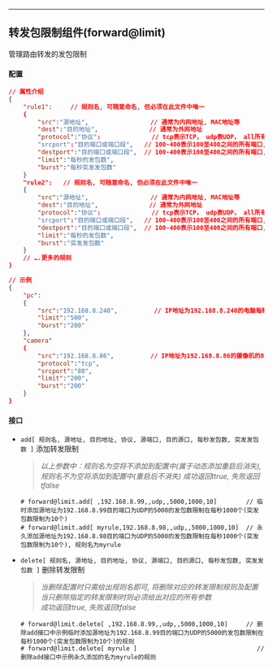 ***
## 转发包限制组件(forward@limit)
管理路由转发的发包限制

#### **配置** 
```json
// 属性介绍
{
    "rule1":     // 规则名, 可随意命名, 但必须在此文件中唯一
    {
        "src":"源地址",                 // 通常为内网地址, MAC地址等
        "dest":"目的地址",              // 通常为外网地址
        "protocol":"协议":              // tcp表示TCP， udp表UDP， all所有协议
        "srcport":"目的端口或端口段",   // 100-400表示100至400之间的所有端口,空表示所有端口
        "destport":"目的端口或端口段",  // 100-400表示100至400之间的所有端口,空表示所有端口
        "limit":"每秒的发包数",
        "burst":"每秒突发发包数"
    }
    "rule2":   // 规则名, 可随意命名, 但必须在此文件中唯一
    {
        "src":"源地址",                 // 通常为内网地址, MAC地址等
        "dest":"目的地址",              // 通常为外网地址
        "protocol":"协议":              // tcp表示TCP， udp表UDP， all所有协议
        "srcport":"目的端口或端口段",   // 100-400表示100至400之间的所有端口,空表示所有端口
        "destport":"目的端口或端口段",  // 100-400表示100至400之间的所有端口,空表示所有端口
        "limit":"每秒的发包数",
        "burst":"突发发包数"
    }
    // ….更多的规则
}

// 示例
{
    "pc":
    {
        "src":"192.168.8.240",          // IP地址为192.168.8.240的电脑每秒只能发送500个包, 突发200个包
        "limit":"500",
        "burst":"200"
    },
    "camera"
    {
        "src":"192.168.8.86",          // IP地址为192.168.8.86的摄像机的80端口每秒只能发送200个包, 突发200个包
        "protocol":"tcp",
        "srcport":"80",
        "limit":"200",
        "burst":"200"
    }
}
```  

#### **接口** 
+ `add[ 规则名, 源地址, 目的地址, 协议, 源端口, 目的源口, 每秒发包数, 突发发包数 ]` 添加转发限制
    >*以上参数中：规则名为空将不添加到配置中(属于动态添加重启后消失), 规则名不为空将添加到配置中(重启后不消失)*
    >*成功返回ttrue, 失败返回tfalse*
    ```
    # forward@limit.add[ ,192.168.8.99,,udp,,5000,1000,10]        // 临时添加源地址为192.168.8.99目的端口为UDP的5000的发包数限制在每秒1000个(突发包数限制为10个)
    # forward@limit.add[ myrule,192.168.8.98,,udp,,5000,1000,10]  // 永久添加源地址为192.168.8.98目的端口为UDP的5000的发包数限制在每秒1000个(突发包数限制为10个), 规则名为myrule
    ```
+ `delete[ 规则名, 源地址, 目的地址, 协议, 源端口, 目的源口, 每秒发包数, 突发发包数 ]` 删除转发限制
    >*当删除配置时只需给出规则名即可, 将删除对应的转发限制规则及配置*   
    >*当只删除指定的转发限制时则必须给出对应的所有参数*   
    >*成功返回ttrue, 失败返回tfalse*
    ```
    # forward@limit.delete[ ,192.168.8.99,,udp,,5000,1000,10]     // 删除add接口中示例临时添加源地址为192.168.8.99目的端口为UDP的5000的发包数限制在每秒1000个(突发包数限制为10个)的规则
    # forward@limit.delete[ myrule ]                                 // 删除add接口中示例永久添加的名为myrule的规则
    ```

